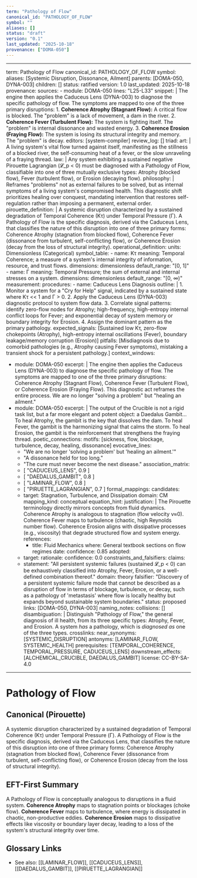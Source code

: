 ```yaml
---
term: "Pathology of Flow"
canonical_id: "PATHOLOGY_OF_FLOW"
symbol: ""
aliases: []
status: "draft"
version: "0.1"
last_updated: "2025-10-18"
provenance: ["DOMA-050"]
---
```


---
term: Pathology of Flow
canonical_id: PATHOLOGY_OF_FLOW
symbol:
aliases: [Systemic Disruption, Dissonance, Ailment]
parents: [DOMA-050, DYNA-003]
children: []
status: ratified
version: 1.0
last_updated: 2025-10-18
provenance:
  sources:
    - module: DOMA-050
      lines: "L25-L33"
      snippet: |
        The engine then applies the Caduceus Lens (DYNA-003) to diagnose the specific pathology of flow. The symptoms are mapped to one of the three primary disruptions:
        1.  **Coherence Atrophy (Stagnant Flow):** A critical flow is blocked. The "problem" is a lack of movement, a dam in the river.
        2.  **Coherence Fever (Turbulent Flow):** The system is fighting itself. The "problem" is internal dissonance and wasted energy.
        3.  **Coherence Erosion (Fraying Flow):** The system is losing its structural integrity and memory. The "problem" is decay.
  editors: [system-compiler]
  review_log: []
triad:
  art: |
    A living system's vital flow turned against itself, manifesting as the stillness of a blocked river, the self-consuming heat of a fever, or the slow unraveling of a fraying thread.
  law: |
    Any system exhibiting a sustained negative Pirouette Lagrangian (𝓛_p < 0) must be diagnosed with a Pathology of Flow, classifiable into one of three mutually exclusive types: Atrophy (blocked flow), Fever (turbulent flow), or Erosion (decaying flow).
  philosophy: |
    Reframes "problems" not as external failures to be solved, but as internal symptoms of a living system's compromised health. This diagnostic shift prioritizes healing over conquest, mandating intervention that restores self-regulation rather than imposing a permanent, external order.
pirouette_definition: |
  A systemic disruption characterized by a sustained degradation of Temporal Coherence (Kτ) under Temporal Pressure (Γ). A Pathology of Flow is the specific diagnosis, derived via the Caduceus Lens, that classifies the nature of this disruption into one of three primary forms: Coherence Atrophy (stagnation from blocked flow), Coherence Fever (dissonance from turbulent, self-conflicting flow), or Coherence Erosion (decay from the loss of structural integrity).
operational_definition:
  units: Dimensionless (Categorical)
  symbol_table:
    - name: Kτ
      meaning: Temporal Coherence; a measure of a system's internal integrity of information, resource, and trust flows.
      dimensions: dimensionless
      default_range: "[0, 1]"
    - name: Γ
      meaning: Temporal Pressure; the sum of external and internal stresses on a system.
      dimensions: dimensionless
      default_range: "[0, ∞)"
  measurement:
    procedures:
      - name: Caduceus Lens Diagnosis
        outline: |
          1. Monitor a system for a "Cry for Help" signal, indicated by a sustained state where Kτ << 1 and Γ > 0.
          2. Apply the Caduceus Lens (DYNA-003) diagnostic protocol to system flow data.
          3. Correlate signal patterns: identify zero-flow nodes for Atrophy; high-frequency, high-entropy internal conflict loops for Fever; and exponential decay of system memory or boundary integrity for Erosion.
          4. Assign the dominant pattern as the primary pathology.
        expected_signals: [Sustained low Kτ, zero-flow chokepoints (Atrophy), high-entropy internal oscillations (Fever), boundary leakage/memory corruption (Erosion)]
        pitfalls: [Misdiagnosis due to comorbid pathologies (e.g., Atrophy causing Fever symptoms), mistaking a transient shock for a persistent pathology.]
context_windows:
  - module: DOMA-050
    excerpt: |
      The engine then applies the Caduceus Lens (DYNA-003) to diagnose the specific pathology of flow. The symptoms are mapped to one of the three primary disruptions: Coherence Atrophy (Stagnant Flow), Coherence Fever (Turbulent Flow), or Coherence Erosion (Fraying Flow). This diagnostic act reframes the entire process. We are no longer "solving a problem" but "healing an ailment."
  - module: DOMA-050
    excerpt: |
      The output of the Crucible is not a rigid task list, but a far more elegant and potent object: a Daedalus Gambit... To heal Atrophy, the gambit is the key that dissolves the dam. To heal Fever, the gambit is the harmonizing signal that calms the storm. To heal Erosion, the gambit is the reinforcement that strengthens the fraying thread.
poetic_connections:
  motifs: [sickness, flow, blockage, turbulence, decay, healing, dissonance]
  evocative_lines:
    - "We are no longer 'solving a problem' but 'healing an ailment.'"
    - "A dissonance held for too long."
    - "The cure must never become the next disease."
  association_matrix:
    - [ "CADUCEUS_LENS", 0.9 ]
    - [ "DAEDALUS_GAMBIT", 0.8 ]
    - [ "LAMINAR_FLOW", 0.8 ]
    - [ "PIRUETTE_LAGRANGIAN", 0.7 ]
formal_mappings:
  candidates:
    - target: Stagnation, Turbulence, and Dissipation
      domain: CM
      mapping_kind: conceptual
      equation_hint:
      justification: |
        The Pirouette terminology directly mirrors concepts from fluid dynamics. Coherence Atrophy is analogous to stagnation (flow velocity v≈0). Coherence Fever maps to turbulence (chaotic, high Reynolds number flow). Coherence Erosion aligns with dissipative processes (e.g., viscosity) that degrade structured flow and system energy.
      references:
        - title: Fluid Mechanics
          where: General textbook sections on flow regimes
          date:
      confidence: 0.85
  adopted:
    - target:
      rationale:
      confidence: 0.0
constraints_and_falsifiers:
  claims:
    - statement: "All persistent systemic failures (sustained 𝓛_p < 0) can be exhaustively classified into Atrophy, Fever, Erosion, or a well-defined combination thereof."
      domain: theory
      falsifier: "Discovery of a persistent systemic failure mode that cannot be described as a disruption of flow in terms of blockage, turbulence, or decay, such as a pathology of 'metastasis' where flow is locally healthy but expands beyond sustainable system boundaries."
      status: proposed
      links: [DOMA-050, DYNA-003]
naming_notes:
  collisions: []
  disambiguation: |
    Distinguish "Pathology of Flow," the general diagnosis of ill health, from its three specific types: Atrophy, Fever, and Erosion. A system *has* a pathology, which is *diagnosed as* one of the three types.
crosslinks:
  near_synonyms: [SYSTEMIC_DISRUPTION]
  antonyms: [LAMINAR_FLOW, SYSTEMIC_HEALTH]
  prerequisites: [TEMPORAL_COHERENCE, TEMPORAL_PRESSURE, CADUCEUS_LENS]
  downstream_effects: [ALCHEMICAL_CRUCIBLE, DAEDALUS_GAMBIT]
license: CC-BY-SA-4.0
---

# Pathology of Flow

## Canonical (Pirouette)
A systemic disruption characterized by a sustained degradation of Temporal Coherence (Kτ) under Temporal Pressure (Γ). A Pathology of Flow is the specific diagnosis, derived via the Caduceus Lens, that classifies the nature of this disruption into one of three primary forms: Coherence Atrophy (stagnation from blocked flow), Coherence Fever (dissonance from turbulent, self-conflicting flow), or Coherence Erosion (decay from the loss of structural integrity).

## EFT-First Summary
A Pathology of Flow is conceptually analogous to disruptions in a fluid system. **Coherence Atrophy** maps to stagnation points or blockages (choke flow). **Coherence Fever** maps to turbulence, where energy is dissipated in chaotic, non-productive eddies. **Coherence Erosion** maps to dissipative effects like viscosity or boundary layer decay, leading to a loss of the system's structural integrity over time.

## Glossary Links
- See also: [[LAMINAR_FLOW]], [[CADUCEUS_LENS]], [[DAEDALUS_GAMBIT]], [[PIRUETTE_LAGRANGIAN]]